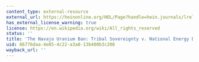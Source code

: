 ```yaml
---
content_type: external-resource
external_url: https://heinonline.org/HOL/Page?handle=hein.journals/lrel26&div=27&g_sent=1&casa_token=&collection=journals
has_external_license_warning: true
license: https://en.wikipedia.org/wiki/All_rights_reserved
status: ''
title: 'The Navajo Uranium Ban: Tribal Sovereignty v. National Energy Demands'
uid: 86776daa-4e85-4c22-a3a8-13b400b3c208
wayback_url: ''
---
```

